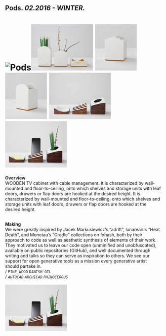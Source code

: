
## Pods. _02.2016 - WINTER._  
# ![Pods](None)<a href="https://ewwgene.github.io/projects/Pods/img_pods1_01.jpg"><img src="/projects/Pods/img_pods1_01.jpg" height="150"></a> <a href="https://ewwgene.github.io/projects/Pods/img_pods1_02.jpg"><img src="/projects/Pods/img_pods1_02.jpg" height="150"></a> <a href="https://ewwgene.github.io/projects/Pods/img_pods1_03.jpg"><img src="/projects/Pods/img_pods1_03.jpg" height="150"></a> <a href="https://ewwgene.github.io/projects/Pods/img_pods2_01.jpg"><img src="/projects/Pods/img_pods2_01.jpg" height="150"></a> <a href="https://ewwgene.github.io/projects/Pods/img_pods2_02.jpg"><img src="/projects/Pods/img_pods2_02.jpg" height="150"></a>   
**Overview**  
WOODEN TV cabinet with cable management. It is characterized by wall-mounted and floor-to-ceiling, onto which shelves and storage units with leaf doors, drawers or flap doors are hooked at the desired height. It is characterized by wall-mounted and floor-to-ceiling, onto which shelves and storage units with leaf doors, drawers or flap doors are hooked at the desired height.  
<br>
  
**Making**  
We were greatly inspired by Jacek Markusiewicz’s “adrift”, lunarean's “Heat Death”, and Monotau’s “Cradle” collections on fxhash, both by their approach to code as well as aesthetic synthesis of elements of their work. They motivated us to leave our code open (unminified and unobfuscated), available on public repositories (GitHub), and well documented through writing and talks so they can serve as inspiration to others. We see our support for open generative tools as a mission every generative artist should partake in.  
/
`PINE_WOOD` `DANISH OIL`   
/
_`AUTOCAD`_ _`ARCHICAD`_ _`RHINOCEROUS`_   
<br>
<a href="https://ewwgene.github.io/projects/Pods/img_pods2_02.jpg"><img src="/projects/Pods/img_pods2_02.jpg" height="150"></a> 
